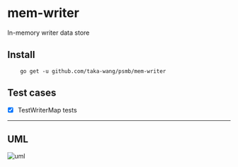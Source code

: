 # mem-writer

In-memory writer data store

## Install

```
    go get -u github.com/taka-wang/psmb/mem-writer
```

## Test cases

- [x] TestWriterMap tests


---

## UML 

![uml](http://plantuml.com/plantuml/svg/5SdR3O0W3030LNG0wR_RL6o0s0Bf8wol_jxjhMUEcq9vg-xJJW35bKhp6bSOQHxTgNlAGy3nmMDXBp1360JDII4pce6G74lR1-dF5m00)
